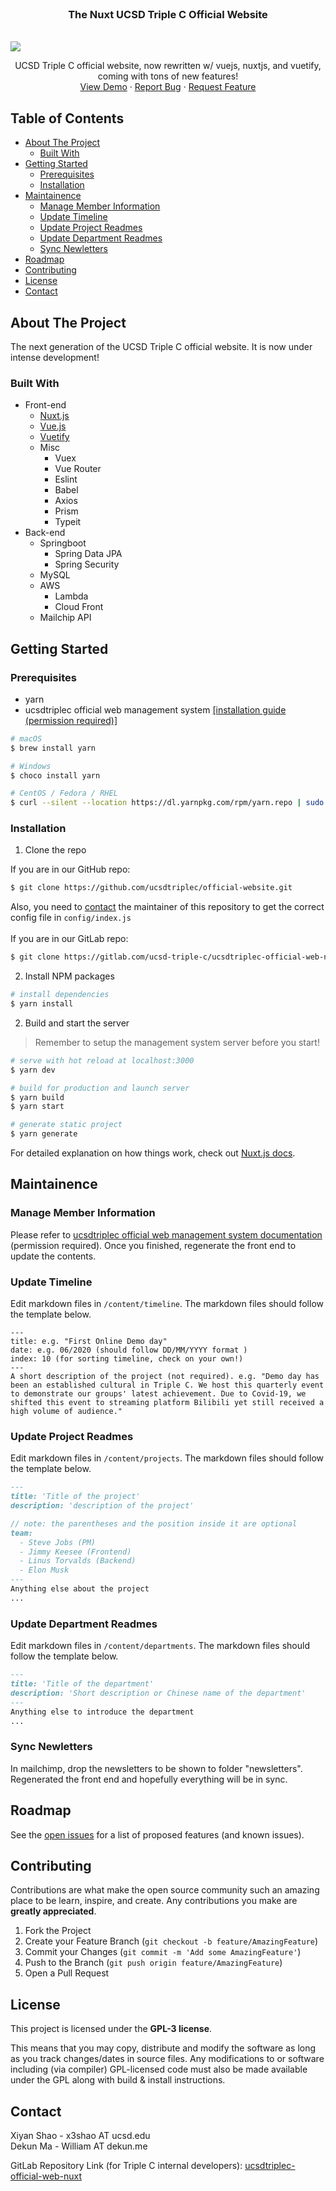 <!-- PROJECT LOGO -->
<br />
<p align="center">
  <h3 align="center">The Nuxt UCSD Triple C Official Website</h3>
  <br/>

  <img align="center" src="https://i.loli.net/2021/09/01/vJeOHFhNr6SUdDG.png" >
  <br/>

  <p align="center">
    UCSD Triple C official website, now rewritten w/ vuejs, nuxtjs, and vuetify, coming with tons of new features!
    <br />
    <a href="https://www.ucsdtriplec.org">View Demo</a>
    ·
    <a href="https://github.com/ucsdtriplec/official-website/issues">Report Bug</a>
    ·
    <a href="https://github.com/ucsdtriplec/official-website/issues">Request Feature</a>
  </p>
</p>



<!-- TABLE OF CONTENTS -->
## Table of Contents

- [About The Project](#about-the-project)
  - [Built With](#built-with)
- [Getting Started](#getting-started)
  - [Prerequisites](#prerequisites)
  - [Installation](#installation)
- [Maintainence](#maintainence)
  - [Manage Member Information](#manage-member-information)
  - [Update Timeline](#update-timeline)
  - [Update Project Readmes](#update-project-readmes)
  - [Update Department Readmes](#update-department-readmes)
  - [Sync Newletters](#sync-newletters)
- [Roadmap](#roadmap)
- [Contributing](#contributing)
- [License](#license)
- [Contact](#contact)


<!-- ABOUT THE PROJECT -->
## About The Project

The next generation of the UCSD Triple C official website. It is now under intense development!

### Built With
* Front-end
  * [Nuxt.js](https://nuxtjs.org)
  * [Vue.js](https://vuejs.org)
  * [Vuetify](https://vuetifyjs.com)
  * Misc
    * Vuex
    * Vue Router
    * Eslint
    * Babel
    * Axios
    * Prism
    * Typeit
* Back-end
  * Springboot
    * Spring Data JPA
    * Spring Security
  * MySQL
  * AWS
    * Lambda
    * Cloud Front
  * Mailchip API



<!-- GETTING STARTED -->
## Getting Started

### Prerequisites

* yarn
* ucsdtriplec official web management system [[installation guide (permission required)]](https://gitlab.com/ucsd-triple-c/ucsdtriplec-official-web-management-sys)
```sh
# macOS
$ brew install yarn

# Windows
$ choco install yarn

# CentOS / Fedora / RHEL
$ curl --silent --location https://dl.yarnpkg.com/rpm/yarn.repo | sudo tee /etc/yum.repos.d/yarn.repo
```

### Installation

1. Clone the repo  

If you are in our GitHub repo: 
```sh
$ git clone https://github.com/ucsdtriplec/official-website.git
```  
Also, you need to [contact](#contact) the maintainer of this repository to get the correct config file in ```config/index.js```  
<br/>
If you are in our GitLab repo:
```sh
$ git clone https://gitlab.com/ucsd-triple-c/ucsdtriplec-official-web-nuxt.git
```

2. Install NPM packages
```bash
# install dependencies
$ yarn install
```
2. Build and start the server

> Remember to setup the management system server before you start!

```bash
# serve with hot reload at localhost:3000
$ yarn dev

# build for production and launch server
$ yarn build
$ yarn start

# generate static project
$ yarn generate
```

For detailed explanation on how things work, check out [Nuxt.js docs](https://nuxtjs.org).

## Maintainence
### Manage Member Information
Please refer to [ucsdtriplec official web management system documentation](https://docs.google.com/document/d/16MsIwQDDGIGjp0UfYkK7MJQlStJ2sYaq7RQNFUpup9E/edit#heading=h.mms6qz9te1mn) (permission required). Once you finished, regenerate the front end to update the contents.

### Update Timeline
Edit markdown files in `/content/timeline`. The markdown files should follow the template below.
```
---
title: e.g. "First Online Demo day"
date: e.g. 06/2020 (should follow DD/MM/YYYY format )
index: 10 (for sorting timeline, check on your own!)
---
A short description of the project (not required). e.g. "Demo day has been an established cultural in Triple C. We host this quarterly event to demonstrate our groups' latest achievement. Due to Covid-19, we shifted this event to streaming platform Bilibili yet still received a high volume of audience."
```

### Update Project Readmes
Edit markdown files in `/content/projects`. The markdown files should follow the template below.
```markdown
---
title: 'Title of the project'
description: 'description of the project'

// note: the parentheses and the position inside it are optional
team:
  - Steve Jobs (PM)
  - Jimmy Keesee (Frontend)
  - Linus Torvalds (Backend)
  - Elon Musk
---
Anything else about the project
...
```

### Update Department Readmes
Edit markdown files in `/content/departments`. The markdown files should follow the template below.
```markdown
---
title: 'Title of the department'
description: 'Short description or Chinese name of the department'
---
Anything else to introduce the department
...
```

### Sync Newletters
In mailchimp, drop the newsletters to be shown to folder "newsletters". Regenerated the front end and hopefully everything will be in sync.
<!-- ROADMAP -->
## Roadmap

See the [open issues](https://github.com/ucsdtriplec/official-website/issues) for a list of proposed features (and known issues).
<!-- CONTRIBUTING -->
## Contributing

Contributions are what make the open source community such an amazing place to be learn, inspire, and create. Any contributions you make are **greatly appreciated**.

1. Fork the Project
2. Create your Feature Branch (`git checkout -b feature/AmazingFeature`)
3. Commit your Changes (`git commit -m 'Add some AmazingFeature'`)
4. Push to the Branch (`git push origin feature/AmazingFeature`)
5. Open a Pull Request

<!-- LICENSE -->
## License

This project is licensed under the **GPL-3 license**.  

This means that you may copy, distribute and modify the software as long as you track changes/dates in source files. Any modifications to or software including (via compiler) GPL-licensed code must also be made available under the GPL along with build & install instructions.

<!-- CONTACT -->
## Contact

Xiyan Shao - x3shao AT ucsd.edu  
Dekun Ma - William AT dekun.me

GitLab Repository Link (for Triple C internal developers): [ucsdtriplec-official-web-nuxt](https://gitlab.com/ucsd-triple-c/ucsdtriplec-official-web-nuxt)
